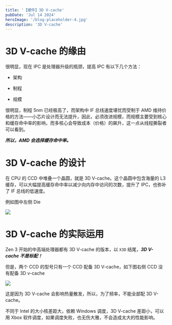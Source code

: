 ```yaml
---
title: '【硬件】3D V-cache'
pubDate: 'Jul 14 2024'
heroImage: '/blog-placeholder-4.jpg'
description: '3D V-cache'
---
```


# 3D V-cache 的缘由

很明显，现在 IPC 是处理器升级的瓶颈，提高 IPC 有以下几个方法：

- 架构

- 制程

- 规模

很明显，制程 5nm 已经极高了，而架构中 IF 总线速度堪忧而受制于 AMD 维持价格的方法——小芯片设计而无法提升，因此，必须改进规模，而规模主要受到核心和缓存命中率的影响，而多核心会导致成本（价格）的飙升，这一点从线程撕裂者可以看到。

***所以，AMD 会选择缓存命中率。***

# 3D V-cache 的设计

在 CPU 的 CCD 中堆叠一个晶圆，就是 3D V-cache。这个晶圆中包含海量的 L3 缓存，可以大幅提高缓存命中率以减少向内存中访问的次数，提升了 IPC，也弥补了 IF 总线的低速度。

例如图中左侧 Die

![](/7950x3d.jpg)

# 3D V-cache 的实际运用

Zen 3 开始的中高端处理器都有 3D V-cache 的版本，以 `X3D` 结尾，***3D V-cache 不是标配！***

但是，两个 CCD 的型号只有一个 CCD 配备 3D V-cache，如下图右侧 CCD 没有配备 3D v-cache

![](/7950x3d.jpg)

这是因为 3D V-cache 会影响热量散发，所以，为了频率，不能全部配 3D V-cache。

不同于 Intel 的大小核差距大，依赖 Windows 调度，3D V-cache 差距小，可以用 Xbox 软件调度，如果调度失败，也无伤大雅，不会造成太大的性能影响。